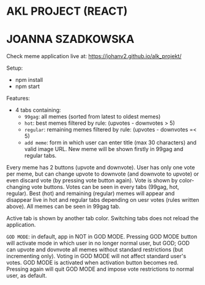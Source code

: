 # AKL PROJECT (REACT)
# JOANNA SZADKOWSKA

Check meme application live at:
https://johanv2.github.io/alk_projekt/

Setup:
- npm install
- npm start 

Features:
- 4 tabs containing:
    - `99gag`: all memes (sorted from latest to oldest memes)
    - `hot`: best memes filtered by rule: (upvotes - downvotes > 5)
    - `regular`: remaining memes filtered by rule: (upvotes - downvotes =< 5)
    - `add meme`: form in which user can enter title (max 30 characters) and valid image URL. New meme will be shown firstly in 99gag and regular tabs. 

Every meme has 2 buttons (upvote and downvote). User has only one vote per meme, but can change upvote to downvote (and downvote to upvote) or even discard vote (by pressing vote button again). Vote is shown by color-changing vote buttons.
Votes can be seen in every tabs (99gag, hot, regular).
Best (hot) and remaining (regular) memes will appear and disappear live in hot and regular tabs depending on uesr votes (rules written above). All memes can be seen in 99gag tab.

Active tab is shown by another tab color. Switching tabs does not reload the application.

`GOD MODE`: 
in default, app in NOT in GOD MODE.
Pressing GOD MODE button will activate mode in which user in no longer normal user, but GOD; GOD can upvote and dovnvote all memes without standard restrictions (but incrementing only). Voting in GOD MODE will not affect standard user's votes. GOD MODE is activated when activation button becomes red.
Pressing again will quit GOD MODE and impose vote restrictions to normal user, as default.


